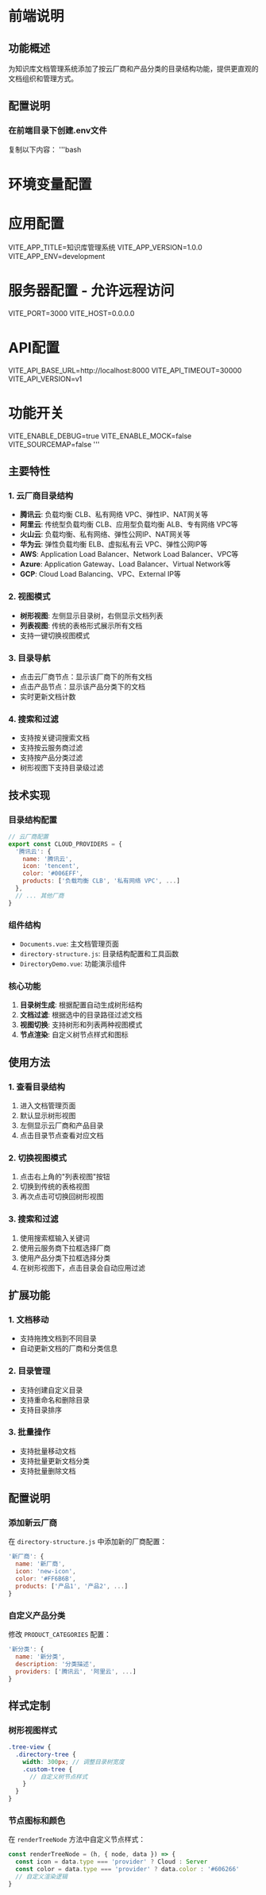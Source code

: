 # 前端说明

## 功能概述

为知识库文档管理系统添加了按云厂商和产品分类的目录结构功能，提供更直观的文档组织和管理方式。

## 配置说明

### 在前端目录下创建.env文件

复制以下内容：
'''bash
# 环境变量配置
# 应用配置
VITE_APP_TITLE=知识库管理系统
VITE_APP_VERSION=1.0.0
VITE_APP_ENV=development

# 服务器配置 - 允许远程访问
VITE_PORT=3000
VITE_HOST=0.0.0.0

# API配置
VITE_API_BASE_URL=http://localhost:8000
VITE_API_TIMEOUT=30000
VITE_API_VERSION=v1

# 功能开关
VITE_ENABLE_DEBUG=true
VITE_ENABLE_MOCK=false
VITE_SOURCEMAP=false
'''

## 主要特性

### 1. 云厂商目录结构
- **腾讯云**: 负载均衡 CLB、私有网络 VPC、弹性IP、NAT网关等
- **阿里云**: 传统型负载均衡 CLB、应用型负载均衡 ALB、专有网络 VPC等
- **火山云**: 负载均衡、私有网络、弹性公网IP、NAT网关等
- **华为云**: 弹性负载均衡 ELB、虚拟私有云 VPC、弹性公网IP等
- **AWS**: Application Load Balancer、Network Load Balancer、VPC等
- **Azure**: Application Gateway、Load Balancer、Virtual Network等
- **GCP**: Cloud Load Balancing、VPC、External IP等

### 2. 视图模式
- **树形视图**: 左侧显示目录树，右侧显示文档列表
- **列表视图**: 传统的表格形式展示所有文档
- 支持一键切换视图模式

### 3. 目录导航
- 点击云厂商节点：显示该厂商下的所有文档
- 点击产品节点：显示该产品分类下的文档
- 实时更新文档计数

### 4. 搜索和过滤
- 支持按关键词搜索文档
- 支持按云服务商过滤
- 支持按产品分类过滤
- 树形视图下支持目录级过滤

## 技术实现

### 目录结构配置
```javascript
// 云厂商配置
export const CLOUD_PROVIDERS = {
  '腾讯云': {
    name: '腾讯云',
    icon: 'tencent',
    color: '#006EFF',
    products: ['负载均衡 CLB', '私有网络 VPC', ...]
  },
  // ... 其他厂商
}
```

### 组件结构
- `Documents.vue`: 主文档管理页面
- `directory-structure.js`: 目录结构配置和工具函数
- `DirectoryDemo.vue`: 功能演示组件

### 核心功能
1. **目录树生成**: 根据配置自动生成树形结构
2. **文档过滤**: 根据选中的目录路径过滤文档
3. **视图切换**: 支持树形和列表两种视图模式
4. **节点渲染**: 自定义树节点样式和图标

## 使用方法

### 1. 查看目录结构
1. 进入文档管理页面
2. 默认显示树形视图
3. 左侧显示云厂商和产品目录
4. 点击目录节点查看对应文档

### 2. 切换视图模式
1. 点击右上角的"列表视图"按钮
2. 切换到传统的表格视图
3. 再次点击可切换回树形视图

### 3. 搜索和过滤
1. 使用搜索框输入关键词
2. 使用云服务商下拉框选择厂商
3. 使用产品分类下拉框选择分类
4. 在树形视图下，点击目录会自动应用过滤

## 扩展功能

### 1. 文档移动
- 支持拖拽文档到不同目录
- 自动更新文档的厂商和分类信息

### 2. 目录管理
- 支持创建自定义目录
- 支持重命名和删除目录
- 支持目录排序

### 3. 批量操作
- 支持批量移动文档
- 支持批量更新文档分类
- 支持批量删除文档

## 配置说明

### 添加新云厂商
在 `directory-structure.js` 中添加新的厂商配置：

```javascript
'新厂商': {
  name: '新厂商',
  icon: 'new-icon',
  color: '#FF6B6B',
  products: ['产品1', '产品2', ...]
}
```

### 自定义产品分类
修改 `PRODUCT_CATEGORIES` 配置：

```javascript
'新分类': {
  name: '新分类',
  description: '分类描述',
  providers: ['腾讯云', '阿里云', ...]
}
```

## 样式定制

### 树形视图样式
```scss
.tree-view {
  .directory-tree {
    width: 300px; // 调整目录树宽度
    .custom-tree {
      // 自定义树节点样式
    }
  }
}
```

### 节点图标和颜色
在 `renderTreeNode` 方法中自定义节点样式：

```javascript
const renderTreeNode = (h, { node, data }) => {
  const icon = data.type === 'provider' ? Cloud : Server
  const color = data.type === 'provider' ? data.color : '#606266'
  // 自定义渲染逻辑
}
```

